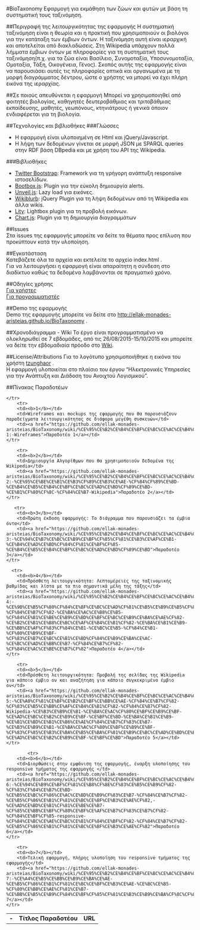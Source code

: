 #BioTaxonomy
Εφαρμογή για εκμάθηση των ζώων και φυτών με βάση τη συστηματική τους ταξινόμηση.

##Περιγραφή της λειτουργικότητας της εφαρμογής
Η συστηματική ταξινόμηση είναι η θεωρία και η πρακτική που χρησιμοποιούν οι βιολόγοι για την κατάταξη των έμβιων όντων. Η ταξινόμηση αυτή είναι ιεραρχική και αποτελείται από διακλαδώσεις. Στη Wikipedia υπάρχουν πολλά λήμματα έμβιων όντων με πληροφορίες για τη συστηματική τους ταξινόμηση(π.χ. για τα ζώα είναι Βασίλειο, Συνομοταξία, Υποσυνομοταξία, Ομοταξία, Τάξη, Οικογένεια, Γένος). 
Σκοπός αυτής της εφαρμογής είναι να παρουσιάσει αυτές τις πληροφορίες οπτικά και οργανωμένα με τη μορφή διαγράμματος δέντρου, ώστε ο χρήστης να μπορεί να έχει πλήρη εικόνα της ιεραρχίας.  

##Σε ποιούς απευθύνεται η εφαρμογή
Μπορεί να χρησιμοποιηθεί από φοιτητές βιολογίας, καθηγητές δευτεροβάθμιας και τριτοβάθμιας εκπαίδευσης, μαθητές, γεωπόνους, κτηνιάτρους ή γενικά όποιον ενδιαφέρεται για τη βιολογία. 

##Τεχνολογίες και βιβλιοθήκες
###Γλώσσες
* Η εφαρμογή είναι υλοποιημένη σε Html και jQuery/Javascript.
* Η λήψη των δεδομένων γίνεται σε μορφή JSON με SPARQL queries στην RDF βάση DBpedia και με χρήση του API της Wikipedia.  

###Βιβλιοθήκες  
* [Twitter Bootstrap](http://getbootstrap.com/): Framework για τη γρήγορη ανάπτυξη responsive ιστοσελίδων.
* [Bootbox.js](http://bootboxjs.com/): Plugin για την εύκολη δημιουργία alerts. 
* [Unveil.js](http://luis-almeida.github.io/unveil/): Lazy load για εικόνες. 
* [Wikiblurb](https://github.com/9bitStudios/wikiblurb): jQuery Plugin για τη λήψη δεδομένων από τη Wikipedia και άλλα wikis.
* [Lity](http://sorgalla.com/lity/): Lightbox plugin για τη προβολή εικόνων. 
* [Chart.js](http://www.chartjs.org/): Plugin για τη δημιουργία διαγραμμάτων

##Issues  
Στα issues της εφαρμογής μπορείτε να δείτε τα θέματα προς επίλυση που προκύπτουν κατά την υλοποίηση. 

##Εγκατάσταση  
Κατεβάζετε όλα τα αρχεία και εκτελείτε το αρχείο index.html .  
Για να λειτουργήσει η εφαρμογή είναι απαραίτητη η σύνδεση στο διαδίκτυο καθώς τα δεδομένα λαμβάνονται σε πραγματικό χρόνο.  

##Οδηγίες χρήσης  
[Για χρήστες](https://github.com/ellak-monades-aristeias/BioTaxonomy/blob/master/%CE%9F%CE%B4%CE%B7%CE%B3%CE%AF%CE%B5%CF%82%20%CF%87%CF%81%CE%AE%CF%83%CE%B7%CF%82%20%CE%B3%CE%B9%CE%B1%20%CF%87%CF%81%CE%AE%CF%83%CF%84%CE%B5%CF%82.md)    
[Για προγραμματιστές](https://github.com/ellak-monades-aristeias/BioTaxonomy/blob/master/%CE%9F%CE%B4%CE%B7%CE%B3%CE%AF%CE%B5%CF%82%20%CF%87%CF%81%CE%AE%CF%83%CE%B7%CF%82%20%CE%B3%CE%B9%CE%B1%20%CF%80%CF%81%CE%BF%CE%B3%CF%81%CE%B1%CE%BC%CE%BC%CE%B1%CF%84%CE%B9%CF%83%CF%84%CE%AD%CF%82.md)  



##Demo της εφαρμογής  
Demo της εφαρμογής μπορείτε να δείτε στο http://ellak-monades-aristeias.github.io/BioTaxonomy . 

##Χρονοδιάγραμμα - Wiki
Το έργο είναι προγραμματισμένο να ολοκληρωθεί σε 7 εβδομάδες, από τις 26/08/2015-15/10/2015 και μπορείτε να δείτε την εβδομαδιαία πρόοδο στο [Wiki](https://github.com/ellak-monades-aristeias/BioTaxonomy/wiki).   

##License/Attributions
Για το λογότυπο χρησιμοποιήθηκε η εικόνα του χρήστη [tzunghaor](https://openclipart.org/user-detail/tzunghaor) .  
Η εφαρμογή υλοποιείται στο πλαίσιο του έργου “Ηλεκτρονικές Υπηρεσίες για την Ανάπτυξη και Διάδοση του Ανοιχτού Λογισμικού”. 

##Πίνακας Παραδοτέων  

<table>
    <tr>
    <td><b>-</b></td>
        <td><b>Τίτλος Παραδοτέου</b></td>
        <td></url><b>URL</b></td>
        
    </tr>
        <tr>
        <td><b>1</b></td>
        <td>Wireframes και mockups της εφαρμογής που θα παρουσιάζουν παραδείγματα λειτουργικότητας σε διάφορα μεγέθη συσκευών</td>
        <td><a href="https://github.com/ellak-monades-aristeias/BioTaxonomy/wiki/%CE%95%CE%B2%CE%B4%CE%BF%CE%BC%CE%AC%CE%B4%CE%B1-1:-Wireframes">Παραδοτέο 1</a></td>
    </tr>
    
        <tr>
        <td><b>2</b></td>
        <td>Δημιουργία Αλγορίθμων που θα χρησιμοποιούν δεδομένα της Wikipedia</td>
        <td><a href="https://github.com/ellak-monades-aristeias/BioTaxonomy/wiki/%CE%95%CE%B2%CE%B4%CE%BF%CE%BC%CE%AC%CE%B4%CE%B1-2:-%CE%95%CE%BE%CE%B1%CE%B3%CF%89%CE%B3%CE%AE-%CF%84%CF%89%CE%BD-%CE%B4%CE%B5%CE%B4%CE%BF%CE%BC%CE%AD%CE%BD%CF%89%CE%BD-%CE%B1%CF%80%CF%8C-%CF%84%CE%B7-Wikipedia">Παραδοτέο 2</a></td>
    </tr>
    
       <tr>
        <td><b>3</b></td>
        <td>Πρώτη έκδοση εφαρμογής: Το διάγραμμα που παρουσιάζει τα έμβια όντα</td>
        <td><a href="https://github.com/ellak-monades-aristeias/BioTaxonomy/wiki/%CE%95%CE%B2%CE%B4%CE%BF%CE%BC%CE%AC%CE%B4%CE%B1-3:-%CE%94%CE%B7%CE%BC%CE%B9%CE%BF%CF%85%CF%81%CE%B3%CE%AF%CE%B1-%CE%B4%CE%AD%CE%BD%CF%84%CF%81%CE%BF%CF%85-%CE%B4%CE%B5%CE%B4%CE%BF%CE%BC%CE%AD%CE%BD%CF%89%CE%BD">Παραδοτέο 3</a></td>
    </tr>
    
      <tr>
        <td><b>4</b></td>
        <td>Πρόσθετη λειτουργικότητα: Λεπτομέρειες της ταξινομικής βαθμίδας και λίστα με τα πιο σημαντικά μέλη της τάξης</td>
        <td><a href="https://github.com/ellak-monades-aristeias/BioTaxonomy/wiki/%CE%95%CE%B2%CE%B4%CE%BF%CE%BC%CE%AC%CE%B4%CE%B1-4:-%CE%9B%CE%B5%CF%80%CF%84%CE%BF%CE%BC%CE%AD%CF%81%CE%B5%CE%B9%CE%B5%CF%82-%CF%84%CE%B7%CF%82-%CE%BA%CE%AC%CE%B8%CE%B5-%CF%84%CE%B1%CE%BE%CE%B9%CE%BD%CE%BF%CE%BC%CE%B9%CE%BA%CE%AE%CF%82-%CE%B2%CE%B1%CE%B8%CE%BC%CE%AF%CE%B4%CE%B1%CF%82-%CE%BA%CE%B1%CE%B9-%CE%BB%CE%AF%CF%83%CF%84%CE%B1-%CE%BC%CE%B5-%CF%84%CE%B1-%CF%80%CE%B9%CE%BF-%CF%83%CE%B7%CE%BC%CE%B1%CE%BD%CF%84%CE%B9%CE%BA%CE%AC-%CE%BC%CE%AD%CE%BB%CE%B7-%CF%84%CE%B7%CF%82-%CF%84%CE%AC%CE%BE%CE%B7%CF%82">Παραδοτέο 4</a></td>
    </tr>
    
        <tr>
        <td><b>5</b></td>
        <td>Πρόσθετη λειτουργικότητα: Προβολή της σελίδας της Wikipedia για κάποιο έμβιο ον και αναζήτηση για κάποιο συγκεκριμένο έμβιο ον</td>
        <td><a href="https://github.com/ellak-monades-aristeias/BioTaxonomy/wiki/%CE%95%CE%B2%CE%B4%CE%BF%CE%BC%CE%AC%CE%B4%CE%B1-5:-%CE%A0%CF%81%CE%BF%CE%B2%CE%BF%CE%BB%CE%AE-%CF%84%CE%B7%CF%82-%CF%83%CE%B5%CE%BB%CE%AF%CE%B4%CE%B1%CF%82-%CF%84%CE%B7%CF%82-Wikipedia-%CE%B3%CE%B9%CE%B1-%CE%BA%CE%AC%CF%80%CE%BF%CE%B9%CE%BF-%CE%AD%CE%BC%CE%B2%CE%B9%CE%BF-%CE%BF%CE%BD-%CE%BA%CE%B1%CE%B9-%CE%B1%CE%BD%CE%B1%CE%B6%CE%AE%CF%84%CE%B7%CF%83%CE%B7-%CE%B3%CE%B9%CE%B1-%CE%BA%CE%AC%CF%80%CE%BF%CE%B9%CE%BF-%CF%83%CF%85%CE%B3%CE%BA%CE%B5%CE%BA%CF%81%CE%B9%CE%BC%CE%AD%CE%BD%CE%BF-%CE%AD%CE%BC%CE%B2%CE%B9%CE%BF-%CE%BF%CE%BD">Παραδοτέο 5</a></td>
    </tr>
    
            <tr>
        <td><b>6</b></td>
        <td>Διορθώσεις στην εμφάνιση της εφαρμογής, έναρξη υλοποίησης του responsive τμήματος της εφαρμογής </td>
        <td><a href="https://github.com/ellak-monades-aristeias/BioTaxonomy/wiki/%CE%95%CE%B2%CE%B4%CE%BF%CE%BC%CE%AC%CE%B4%CE%B1-6:-%CE%94%CE%B9%CE%BF%CF%81%CE%B8%CF%8E%CF%83%CE%B5%CE%B9%CF%82-%CF%83%CF%84%CE%B7%CE%BD-%CE%B5%CE%BC%CF%86%CE%AC%CE%BD%CE%B9%CF%83%CE%B7-%CF%84%CE%B7%CF%82-%CE%B5%CF%86%CE%B1%CF%81%CE%BC%CE%BF%CE%B3%CE%AE%CF%82,-%CE%AD%CE%BD%CE%B1%CF%81%CE%BE%CE%B7-%CF%85%CE%BB%CE%BF%CF%80%CE%BF%CE%AF%CE%B7%CF%83%CE%B7%CF%82-%CF%84%CE%BF%CF%85-responsive-%CF%84%CE%BC%CE%AE%CE%BC%CE%B1%CF%84%CE%BF%CF%82-%CF%84%CE%B7%CF%82-%CE%B5%CF%86%CE%B1%CF%81%CE%BC%CE%BF%CE%B3%CE%AE%CF%82">Παραδοτέο 6</a></td>
    </tr>
    
        <tr>
        <td><b>7</b></td>
        <td>Τελική εφαρμογή, πλήρης υλοποίηση του responsive τμήματος της εφαρμογής</td>
        <td><a href="https://github.com/ellak-monades-aristeias/BioTaxonomy/wiki/%CE%95%CE%B2%CE%B4%CE%BF%CE%BC%CE%AC%CE%B4%CE%B1-7:-%CE%A4%CE%B5%CE%BB%CE%B9%CE%BA%CE%AE-%CE%B5%CF%86%CE%B1%CF%81%CE%BC%CE%BF%CE%B3%CE%AE-%CE%BC%CE%B5-%CF%80%CE%BB%CE%AE%CF%81%CE%B7-%CE%BB%CE%B5%CE%B9%CF%84%CE%BF%CF%85%CF%81%CE%B3%CE%B9%CE%BA%CF%8C%CF%84%CE%B7%CF%84%CE%B1">Παραδοτέο 7</a></td>
    </tr>
    
</table>
